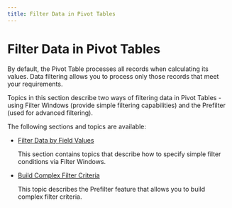 ```yaml
---
title: Filter Data in Pivot Tables
---
```

# Filter Data in Pivot Tables
By default, the Pivot Table processes all records when calculating its values. Data filtering allows you to process only those records that meet your requirements.

Topics in this section describe two ways of filtering data in Pivot Tables - using Filter Windows (provide simple filtering capabilities) and the Prefilter (used for advanced filtering).

The following sections and topics are available:
* [Filter Data by Field Values](../../../../interface-elements-for-web/articles/pivot-table/data-presentation/filter-data/filter-data-by-field-values.md)
	
	This section contains topics that describe how to specify simple filter conditions via Filter Windows.
* [Build Complex Filter Criteria](../../../../interface-elements-for-web/articles/pivot-table/data-presentation/filter-data/build-complex-filter-criteria.md)
	
	This topic describes the Prefilter feature that allows you to build complex filter criteria.